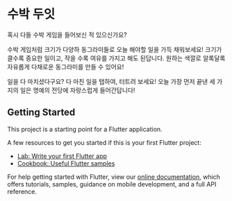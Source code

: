 # 수박 두잇

혹시 다들 수박 게임을 들어보신 적 있으신가요? 

수박 게임처럼 크기가 다양하 동그라미들로 오늘 해야할 일을 가득 채워보세요!
크기가 클수록 중요한 일이고, 작을 수록 여유를 가지고 해도 된답니다.
원하는 색깔로 알록달록 자유롭게 다채로운 동그라미를 만들 수 있어요!

일을 다 마치셨다구요?
다 마친 일을 탭하여, 터트려 보세요!
오늘 가장 먼저 끝낸 세 가지의 일은 명예의 전당에 자랑스럽게 들어간답니다!


## Getting Started

This project is a starting point for a Flutter application.

A few resources to get you started if this is your first Flutter project:

- [Lab: Write your first Flutter app](https://flutter.dev/docs/get-started/codelab)
- [Cookbook: Useful Flutter samples](https://flutter.dev/docs/cookbook)

For help getting started with Flutter, view our
[online documentation](https://flutter.dev/docs), which offers tutorials,
samples, guidance on mobile development, and a full API reference.

